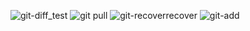 ![git-diff_test](https://github.com/user-attachments/assets/99ad8c1c-4e45-4ffb-bfd5-adcecfa59f64)
![git pull](https://github.com/user-attachments/assets/2cc05cd2-2816-4009-ae29-65c2456b3f21)
![git-recoverrecover](https://github.com/user-attachments/assets/35e103b0-84ba-4a1b-8d0d-5177883d78d3)
![git-add](https://github.com/user-attachments/assets/81be77e7-a4e4-4685-89ae-47a30f9c4650)
